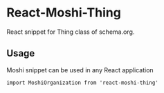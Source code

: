 # React-Moshi-Thing
React snippet for Thing class of schema.org.

## Usage
Moshi snippet can be used in any React application

```
import MoshiOrganization from 'react-moshi-thing'
```
